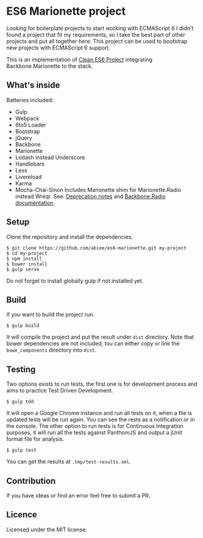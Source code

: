 ES6 Marionette project
======================
Looking for boilerplate projects to start working with ECMAScript 6 I didn't found a project that fit my requirements, so I take the best part of other projects and put all together here. This project can be used to bootstrap new projects with ECMAScript 6 support.

This is an implementation of [Clean ES6 Project](https://github.com/abiee/clean-es6-project) integrating Backbone.Marionette to the stack.

What's inside
----------------
Batteries included:
 - Gulp
 - Webpack
 - 6to5 Loader
 - Bootstrap
 - jQuery
 - Backbone
 - Marionette
 - Lodash instead Underscore
 - Handlebars
 - Less
 - Livereload
 - Karma
 - Mocha-Chai-Sinon
Includes Marionette shim for Marionette.Radio instead Wreqr. See: [Deprecation notes](http://marionettejs.com/docs/v2.3.1/marionette.application.html#the-application-channel) and [Backbone.Radio documentation](https://github.com/marionettejs/backbone.radio#using-with-marionette).

Setup
-----
Clone the repository and install the dependencies.

    $ git clone https://github.com/abiee/es6-marionette.git my-project
    $ cd my-project
    $ npm install
    $ bower install
    $ gulp serve

Do not forget to install globally gulp if not installed yet.

Build
------
If you want to build the project run.

    $ gulp build

It will compile the project and put the result under `dist` directory. Note that bower dependencies are not included, tou can either copy or link the `bowe_components` directory into `dist`.

Testing
---------
Two options exists to run tests, the first one is for development process and aims to practice Test Driven Development.

    $ gulp tdd

It will open a Google Chrome instance and run all tests on it, when a file is updated tests will be run again. You can see the rests as a notification or in the console.
The other option to run tests is for Continuous Integration purposes, it will run all the tests against PanthomJS and output a jUnit format file for analysis.
    
    $ gulp test

You can get the results at `.tmp/test-results.xml`.

Contribution
---------------
If you have ideas or find an error feel free to submit a PR.

Licence
-------
Licensed under the MIT license.
